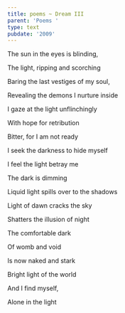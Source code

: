 ```yaml
---
title: poems ~ Dream III
parent: 'Poems '
type: text
pubdate: '2009'
---
```

The sun in the eyes is blinding,

The light, ripping and scorching

Baring the last vestiges of my soul,

Revealing the demons I nurture inside

I gaze at the light unflinchingly

With hope for retribution

Bitter, for I am not ready

I seek the darkness to hide myself

I feel the light betray me

The dark is dimming

Liquid light spills over to the shadows

Light of dawn cracks the sky

Shatters the illusion of night

The comfortable dark

Of womb and void

Is now naked and stark

Bright light of the world

And I find myself,

Alone in the light
